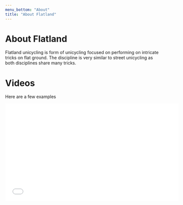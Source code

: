 ```yaml
---
menu_bottom: "About"
title: "About Flatland"
---
```


# About Flatland

Flatland unicycling is form of unicycling focused on performing on intricate
tricks on flat ground. The discipline is very similar to street unicycling as
both disciplines share many tricks.

# Videos

Here are a few examples

<iframe width="560" height="315" src="//www.youtube.com/embed/jepxWYxsEso" frameborder="0" allowfullscreen></iframe>
